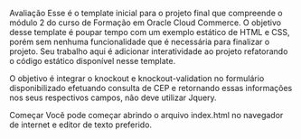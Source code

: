Avaliação
Esse é o template inicial para o projeto final que compreende o módulo 2 do curso de Formação em Oracle Cloud Commerce.
O objetivo desse template é poupar tempo com um exemplo estático de HTML e CSS, porém sem nenhuma funcionalidade que é necessária para finalizar o projeto.
Seu trabalho aqui é adicionar interatividade ao projeto refatorando o código estático disponível nesse template.

O objetivo é integrar o knockout e knockout-validation no formulário disponibilizado efetuando consulta de CEP e retornando essas informações nos seus respectivos campos, não deve utilizar Jquery.

Começar
Você pode começar abrindo o arquivo index.html no navegador de internet e editor de texto preferido.

